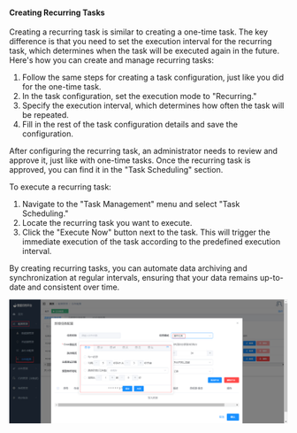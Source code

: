 #### Creating Recurring Tasks

Creating a recurring task is similar to creating a one-time task. The key difference is that you need to set the execution interval for the recurring task, which determines when the task will be executed again in the future. Here's how you can create and manage recurring tasks:

1. Follow the same steps for creating a task configuration, just like you did for the one-time task.
2. In the task configuration, set the execution mode to "Recurring."
3. Specify the execution interval, which determines how often the task will be repeated.
4. Fill in the rest of the task configuration details and save the configuration.

After configuring the recurring task, an administrator needs to review and approve it, just like with one-time tasks. Once the recurring task is approved, you can find it in the "Task Scheduling" section.

To execute a recurring task:

1. Navigate to the "Task Management" menu and select "Task Scheduling."
2. Locate the recurring task you want to execute.
3. Click the "Execute Now" button next to the task. This will trigger the immediate execution of the task according to the predefined execution interval.

By creating recurring tasks, you can automate data archiving and synchronization at regular intervals, ensuring that your data remains up-to-date and consistent over time.

![创建循环任务.png](../../images/whalealDataImages/创建循环任务.png)
